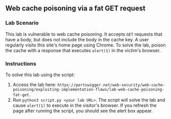 ## Web cache poisoning via a fat GET request
### Lab Scenario
This lab is vulnerable to web cache poisoning. It accepts `GET` requests that have a body, but does not include the body in the cache key. A user regularly visits this site's home page using Chrome.
To solve the lab, poison the cache with a response that executes `alert(1)` in the victim's browser.

### Instructions
To solve this lab using the script:
1. Access the lab here: `https://portswigger.net/web-security/web-cache-poisoning/exploiting-implementation-flaws/lab-web-cache-poisoning-fat-get`.
2. Run `python3 script.py <your lab URL>`. The script will solve the lab and cause `alert(1)` to execute in the visitor's browser. If you refresh the page after running the script, you should see the alert box appear.